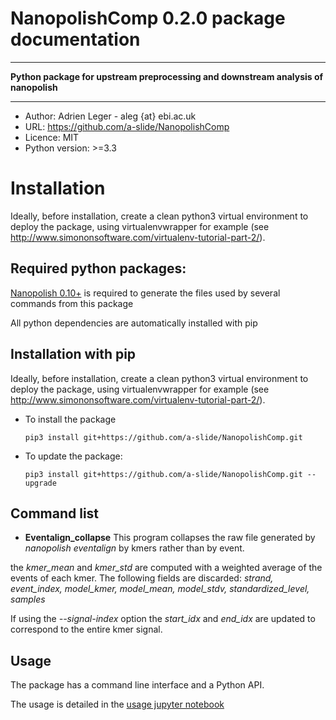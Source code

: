 # NanopolishComp 0.2.0 package documentation

---

**Python package for upstream preprocessing and downstream analysis of nanopolish**

---

* Author: Adrien Leger - aleg {at} ebi.ac.uk
* URL: https://github.com/a-slide/NanopolishComp
* Licence: MIT
* Python version: >=3.3

# Installation

Ideally, before installation, create a clean python3 virtual environment to deploy the package, using virtualenvwrapper for example (see http://www.simononsoftware.com/virtualenv-tutorial-part-2/).

## Required python packages:

[Nanopolish 0.10+](https://github.com/jts/nanopolish) is required to generate the files used by  several commands from this package

All python dependencies are automatically installed with pip

## Installation with pip

Ideally, before installation, create a clean python3 virtual environment to deploy the package, using virtualenvwrapper for example (see http://www.simononsoftware.com/virtualenv-tutorial-part-2/).

* To install the package

    ```pip3 install git+https://github.com/a-slide/NanopolishComp.git```
   
* To update the package:

    ```pip3 install git+https://github.com/a-slide/NanopolishComp.git --upgrade```

## Command list

* **Eventalign_collapse**
This program collapses the raw file generated by *nanopolish eventalign* by kmers rather than by event.

the *kmer_mean* and  *kmer_std* are computed with a weighted average of the events of each kmer. The following fields are discarded: *strand, event_index, model_kmer, model_mean, model_stdv, standardized_level, samples*

If using the *--signal-index* option the *start_idx* and *end_idx* are updated to correspond to the entire kmer signal.

## Usage

The package has a command line interface and a Python API.

The usage is detailed in the [usage jupyter notebook](https://github.com/a-slide/NanopolishComp/blob/master/tests/NanopolishComp_usage.ipynb) 